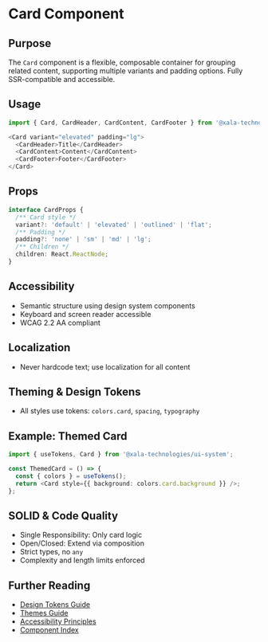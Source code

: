 # Card Component

## Purpose
The `Card` component is a flexible, composable container for grouping related content, supporting multiple variants and padding options. Fully SSR-compatible and accessible.

## Usage
```typescript
import { Card, CardHeader, CardContent, CardFooter } from '@xala-technologies/ui-system';

<Card variant="elevated" padding="lg">
  <CardHeader>Title</CardHeader>
  <CardContent>Content</CardContent>
  <CardFooter>Footer</CardFooter>
</Card>
```

## Props
```typescript
interface CardProps {
  /** Card style */
  variant?: 'default' | 'elevated' | 'outlined' | 'flat';
  /** Padding */
  padding?: 'none' | 'sm' | 'md' | 'lg';
  /** Children */
  children: React.ReactNode;
}
```

## Accessibility
- Semantic structure using design system components
- Keyboard and screen reader accessible
- WCAG 2.2 AA compliant

## Localization
- Never hardcode text; use localization for all content

## Theming & Design Tokens
- All styles use tokens: `colors.card`, `spacing`, `typography`

## Example: Themed Card
```typescript
import { useTokens, Card } from '@xala-technologies/ui-system';

const ThemedCard = () => {
  const { colors } = useTokens();
  return <Card style={{ background: colors.card.background }} />;
};
```

## SOLID & Code Quality
- Single Responsibility: Only card logic
- Open/Closed: Extend via composition
- Strict types, no `any`
- Complexity and length limits enforced

## Further Reading
- [Design Tokens Guide](../design-tokens.md)
- [Themes Guide](../themes.md)
- [Accessibility Principles](../architecture.md)
- [Component Index](./README.md)
